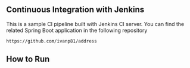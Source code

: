 ## Continuous Integration with Jenkins

This is a sample CI pipeline built with Jenkins CI server. You can find the related Spring Boot application in the following repository

```
https://github.com/ivanp81/address
```

## How to Run 


